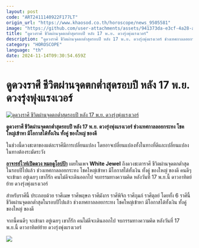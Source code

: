 ```yaml
---
layout: post
code: "ART2411140922F177LT"
origin_url: "https://www.khaosod.co.th/horoscope/news_9505581"
image: "https://github.com/user-attachments/assets/941373da-e3cf-4a28-a387-e9930de55d40"
title: "ดูดวงราศี ชีวิตผ่านจุดตกต่ำสุดรอบปี หลัง 17 พ.ย. ดวงรุ่งพุ่งแรงเวอร์"
description: "ดูดวงราศี ชีวิตผ่านจุดตกต่ำสุดรอบปี หลัง 17 พ.ย. ดวงรุ่งพุ่งแรงเวอร์ ช่วงเทศกาลลอยกระทง โชคใหญ่เข้าหา มีโอกาสได้ทั้งเงิน ทั้งคู่ ของใหญ่ ของดี"
category: "HOROSCOPE"
language: "th"
date: 2024-11-14T09:30:54.659Z
---
```


# ดูดวงราศี ชีวิตผ่านจุดตกต่ำสุดรอบปี หลัง 17 พ.ย. ดวงรุ่งพุ่งแรงเวอร์

[![ดูดวงราศี ชีวิตผ่านจุดตกต่ำสุดรอบปี หลัง 17 พ.ย. ดวงรุ่งพุ่งแรงเวอร์](https://www.khaosod.co.th/wpapp/uploads/2024/11/Horoscope4548-3.jpg "ดูดวงราศี ชีวิตผ่านจุดตกต่ำสุดรอบปี หลัง 17 พ.ย. ดวงรุ่งพุ่งแรงเวอร์")](https://www.khaosod.co.th/wpapp/uploads/2024/11/Horoscope4548-3.jpg)

**ดูดวงราศี ชีวิตผ่านจุดตกต่ำสุดรอบปี หลัง 17 พ.ย. ดวงรุ่งพุ่งแรงเวอร์ ช่วงเทศกาลลอยกระทง โชคใหญ่เข้าหา มีโอกาสได้ทั้งเงิน ทั้งคู่ ของใหญ่ ของดี**

ในช่วงนี้ดวงชะตาของแต่ละราศีมีการเปลี่ยนแปลง โดยอาจเปลี่ยนแปลงทั้งในทางที่ดีและเปลี่ยนแปลงในทางต้องระมัดระวัง

[**อาจารย์ไวท์เปิดดวง หมอดูโอปป้า**](https://www.facebook.com/WhiteJewel6) เผยในเพจ **White Jewel** ถึงดวงชะตาราศี ชีวิตผ่านจุดตกต่ำสุดในรอบปีไปแล้ว ช่วงเทศกาลลอยกระทง โชคใหญ่เข้าหา มีโอกาสได้ทั้งเงิน ทั้งคู่ ของใหญ่ ของดี คนดีๆ จะเข้ามา อยู่เฉยๆ เขาก็รัก คนไม่ดีจะเดินออกไป จบกรรมทางความคิด หลังวันที่ 17 พ.ย.นี้ ดาวอาทิตย์ย้าย ดวงรุ่งพุ่งแรงเวอร์

สำหรับราศีนี้ ประกอบด้วย ราศีเมษ ราศีพฤษภ ราศีมังกร ราศีพิจิก ราศีกุมภ์ ราศีตุลย์ โดยทั้ง 6 ราศีนี้ ชีวิตผ่านจุดตกต่ำสุดในรอบปีไปแล้ว ช่วงเทศกาลลอยกระทง โชคใหญ่เข้าหา มีโอกาสได้ทั้งเงิน ทั้งคู่ ของใหญ่ ของดี

จากนี้คนดีๆ จะเข้ามา อยู่เฉยๆ เขาก็รัก คนไม่ดีจะเดินออกไป จบกรรมทางความคิด หลังวันที่ 17 พ.ย.นี้ ดาวอาทิตย์ย้าย ดวงรุ่งพุ่งแรงเวอร์

[![](https://www.khaosod.co.th/wpapp/uploads/2024/11/Horoscope4548-2.jpg)](https://www.khaosod.co.th/wpapp/uploads/2024/11/Horoscope4548-2.jpg)